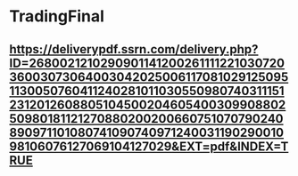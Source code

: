 # TradingFinal
 
## https://deliverypdf.ssrn.com/delivery.php?ID=268002121029090114120026111122103072036003073064003042025006117081029125095113005076041124028101103055098074031115123120126088051045002046054003099088025098018112127088020020066075107079024089097110108074109074097124003119029001098106076127069104127029&EXT=pdf&INDEX=TRUE
